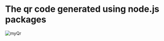 # The qr code generated using node.js packages 

![myQr](https://github.com/AzimiShaja/node.js/assets/110715621/e681631b-cb6d-4730-9f1e-8c2d5ab922eb)
